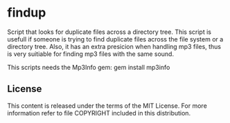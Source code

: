 findup
======

Script that looks for duplicate files across a directory tree. This script is usefull if someone is trying to find
duplicate files across the file system or a directory tree. Also, it has an extra presicion when handling mp3 files,
thus is very suitiable for finding mp3 files with the same sound.

This scripts needs the Mp3Info gem:
  gem install mp3info

License
-------
This content is released under the terms of the MIT License. For more information refer to file COPYRIGHT included in this distribution.
